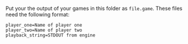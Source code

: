 Put your the output of your games in this folder as `file.game`. These files need the following format:

    player_one=Name of player one
    player_two=Name of player two
    playback_string=STDOUT from engine
